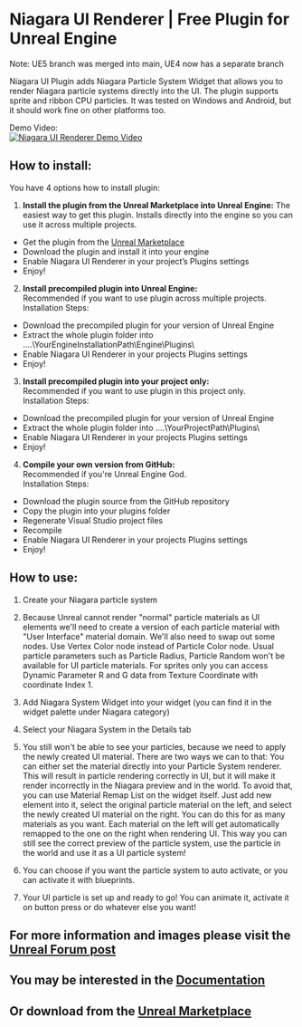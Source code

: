 # Niagara UI Renderer | Free Plugin for Unreal Engine

Note: UE5 branch was merged into main, UE4 now has a separate branch

Niagara UI Plugin adds Niagara Particle System Widget that allows you to render Niagara particle systems directly into the UI. The plugin supports sprite and ribbon CPU particles. It was tested on Windows and Android, but it should work fine on other platforms too.

Demo Video:  
[![Niagara UI Renderer Demo Video](http://img.youtube.com/vi/iFa40Sf4QPA/0.jpg)](http://www.youtube.com/watch?v=iFa40Sf4QPA "Niagara UI Renderer Demo")



## How to install:

You have 4 options how to install plugin:
1. **Install the plugin from the Unreal Marketplace into Unreal Engine:**
The easiest way to get this plugin. Installs directly into the engine so you can use it across multiple projects.
* Get the plugin from the [Unreal Marketplace](https://www.unrealengine.com/marketplace/en-US/product/niagara-ui-renderer)
* Download the plugin and install it into your engine
* Enable Niagara UI Renderer in your project’s Plugins settings
* Enjoy!

2. **Install precompiled plugin into Unreal Engine:**  
Recommended if you want to use plugin across multiple projects.  
Installation Steps:  
* Download the precompiled plugin for your version of Unreal Engine  
* Extract the whole plugin folder into ..\..\YourEngineInstallationPath\Engine\Plugins\  
* Enable Niagara UI Renderer in your projects Plugins settings  
* Enjoy!

3. **Install precompiled plugin into your project only:**  
Recommended if you want to use plugin in this project only.  
Installation Steps:  
* Download the precompiled plugin for your version of Unreal Engine  
* Extract the whole plugin folder into ..\..\YourProjectPath\Plugins\  
* Enable Niagara UI Renderer in your projects Plugins settings  
* Enjoy!

4. **Compile your own version from GitHub:**  
Recommended if you're Unreal Engine God.  
Installation Steps:  
* Download the plugin source from the GitHub repository  
* Copy the plugin into your plugins folder  
* Regenerate Visual Studio project files  
* Recompile  
* Enable Niagara UI Renderer in your projects Plugins settings  
* Enjoy!



## How to use:  
1. Create your Niagara particle system

2. Because Unreal cannot render "normal" particle materials as UI elements we'll need to create a version of each particle material with "User Interface" material domain. We'll also need to swap out some nodes. Use Vertex Color node instead of Particle Color node. Usual particle parameters such as Particle Radius, Particle Random won't be available for UI particle materials. For sprites only you can access Dynamic Parameter R and G data from Texture Coordinate with coordinate Index 1.

3. Add Niagara System Widget into your widget (you can find it in the widget palette under Niagara category)

4. Select your Niagara System in the Details tab

5. You still won't be able to see your particles, because we need to apply the newly created UI material. There are two ways we can to that: You can either set the material directly into your Particle System renderer. This will result in particle rendering correctly in UI, but it will make it render incorrectly in the Niagara preview and in the world. To avoid that, you can use Material Remap List on the widget itself. Just add new element into it, select the original particle material on the left, and select the newly created UI material on the right. You can do this for as many materials as you want. Each material on the left will get automatically remapped to the one on the right when rendering UI. This way you can still see the correct preview of the particle system, use the particle in the world and use it as a UI particle system!

6. You can choose if you want the particle system to auto activate, or you can activate it with blueprints.

7. Your UI particle is set up and ready to go! You can animate it, activate it on button press or do whatever else you want!



## For more information and images please visit the [Unreal Forum post](https://forums.unrealengine.com/t/niagara-ui-renderer-free-plugin-for-ue4/211365)

## You may be interested in the [Documentation](https://sourysk.github.io/NiagaraUIRendererDocumentation/)

## Or download from the [Unreal Marketplace](https://www.unrealengine.com/marketplace/en-US/product/niagara-ui-renderer)
